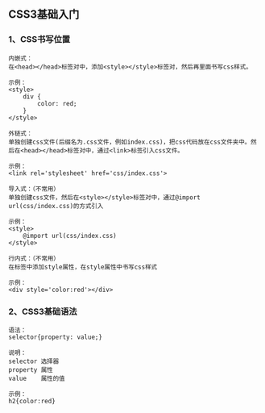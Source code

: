 ## CSS3基础入门
### 1、CSS书写位置
    内嵌式：
    在<head></head>标签对中，添加<style></style>标签对，然后再里面书写css样式。
    
    示例：
    <style>
        div {
            color: red;
        }
    </style>

    外链式：
    单独创建css文件(后缀名为.css文件，例如index.css)，把css代码放在css文件夹中。然后在<head></head>标签对中，通过<link>标签引入css文件。

    示例：
    <link rel='stylesheet' href='css/index.css'>

    导入式：（不常用）
    单独创建css文件，然后在<style></style>标签对中，通过@import url(css/index.css)的方式引入

    示例：
    <style>
        @import url(css/index.css)
    </style>

    行内式：（不常用）
    在标签中添加style属性，在style属性中书写css样式

    示例：
    <div style='color:red'></div>

### 2、CSS3基础语法
    语法：
    selector{property: value;}

    说明：
    selector 选择器
    property 属性
    value    属性的值

    示例：
    h2{color:red}